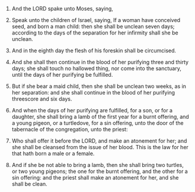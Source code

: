 1. And the LORD spake unto Moses, saying,

2. Speak unto the
children of Israel, saying, If a woman have conceived seed, and born a
man child: then she shall be unclean seven days; according to the days
of the separation for her infirmity shall she be unclean.

3. And in the eighth day the flesh of his foreskin shall be
circumcised.

4. And she shall then continue in the blood of her purifying three
and thirty days; she shall touch no hallowed thing, nor come into the
sanctuary, until the days of her purifying be fulfilled.

5. But if she bear a maid child, then she shall be unclean two
weeks, as in her separation: and she shall continue in the blood of
her purifying threescore and six days.

6. And when the days of her purifying are fulfilled, for a son, or
for a daughter, she shall bring a lamb of the first year for a burnt
offering, and a young pigeon, or a turtledove, for a sin offering,
unto the door of the tabernacle of the congregation, unto the priest:

7. Who shall offer it before the LORD, and make an atonement for
her; and she shall be cleansed from the issue of her blood. This is
the law for her that hath born a male or a female.

8. And if she be not able to bring a lamb, then she shall bring two
turtles, or two young pigeons; the one for the burnt offering, and the
other for a sin offering: and the priest shall make an atonement for
her, and she shall be clean.